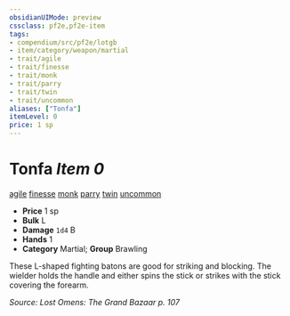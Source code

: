 ```yaml
---
obsidianUIMode: preview
cssclass: pf2e,pf2e-item
tags:
- compendium/src/pf2e/lotgb
- item/category/weapon/martial
- trait/agile
- trait/finesse
- trait/monk
- trait/parry
- trait/twin
- trait/uncommon
aliases: ["Tonfa"]
itemLevel: 0
price: 1 sp
---
```

# Tonfa *Item 0*  
[agile](../../../rules/traits/agile.md)  [finesse](../../../rules/traits/finesse.md)  [monk](../../../rules/traits/monk.md)  [parry](../../../rules/traits/parry.md)  [twin](../../../rules/traits/twin.md)  [uncommon](../../../rules/traits/uncommon.md)  

- **Price** 1 sp
- **Bulk** L
- **Damage** `1d4` B
- **Hands** 1
- **Category** Martial; **Group** Brawling 

These L-shaped fighting batons are good for striking and blocking. The wielder holds the handle and either spins the stick or strikes with the stick covering the forearm.

*Source: Lost Omens: The Grand Bazaar p. 107*